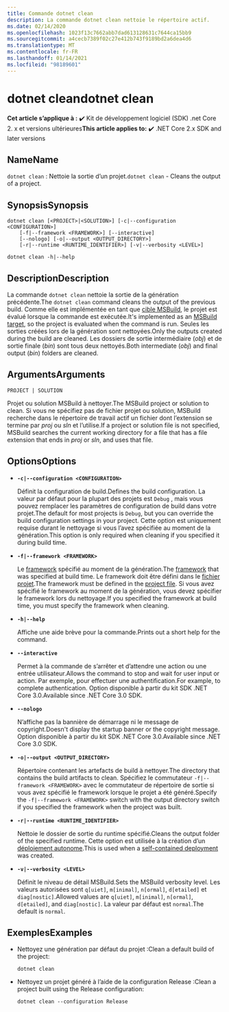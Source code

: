 ```yaml
---
title: Commande dotnet clean
description: La commande dotnet clean nettoie le répertoire actif.
ms.date: 02/14/2020
ms.openlocfilehash: 1023f13c7662abb7dad613128631c7644ca15bb9
ms.sourcegitcommit: a4cecb7389f02c27e412b743f9189bd2a6dea4d6
ms.translationtype: MT
ms.contentlocale: fr-FR
ms.lasthandoff: 01/14/2021
ms.locfileid: "98189601"
---
```

# <a name="dotnet-clean"></a><span data-ttu-id="6c277-103">dotnet clean</span><span class="sxs-lookup"><span data-stu-id="6c277-103">dotnet clean</span></span>

<span data-ttu-id="6c277-104">**Cet article s’applique à :** ✔️ Kit de développement logiciel (SDK) .net Core 2. x et versions ultérieures</span><span class="sxs-lookup"><span data-stu-id="6c277-104">**This article applies to:** ✔️ .NET Core 2.x SDK and later versions</span></span>

## <a name="name"></a><span data-ttu-id="6c277-105">Name</span><span class="sxs-lookup"><span data-stu-id="6c277-105">Name</span></span>

<span data-ttu-id="6c277-106">`dotnet clean` : Nettoie la sortie d’un projet.</span><span class="sxs-lookup"><span data-stu-id="6c277-106">`dotnet clean` - Cleans the output of a project.</span></span>

## <a name="synopsis"></a><span data-ttu-id="6c277-107">Synopsis</span><span class="sxs-lookup"><span data-stu-id="6c277-107">Synopsis</span></span>

```dotnetcli
dotnet clean [<PROJECT>|<SOLUTION>] [-c|--configuration <CONFIGURATION>]
    [-f|--framework <FRAMEWORK>] [--interactive]
    [--nologo] [-o|--output <OUTPUT_DIRECTORY>]
    [-r|--runtime <RUNTIME_IDENTIFIER>] [-v|--verbosity <LEVEL>]

dotnet clean -h|--help
```

## <a name="description"></a><span data-ttu-id="6c277-108">Description</span><span class="sxs-lookup"><span data-stu-id="6c277-108">Description</span></span>

<span data-ttu-id="6c277-109">La commande `dotnet clean` nettoie la sortie de la génération précédente.</span><span class="sxs-lookup"><span data-stu-id="6c277-109">The `dotnet clean` command cleans the output of the previous build.</span></span> <span data-ttu-id="6c277-110">Comme elle est implémentée en tant que [cible MSBuild](/visualstudio/msbuild/msbuild-targets), le projet est évalué lorsque la commande est exécutée.</span><span class="sxs-lookup"><span data-stu-id="6c277-110">It's implemented as an [MSBuild target](/visualstudio/msbuild/msbuild-targets), so the project is evaluated when the command is run.</span></span> <span data-ttu-id="6c277-111">Seules les sorties créées lors de la génération sont nettoyées.</span><span class="sxs-lookup"><span data-stu-id="6c277-111">Only the outputs created during the build are cleaned.</span></span> <span data-ttu-id="6c277-112">Les dossiers de sortie intermédiaire (*obj*) et de sortie finale (*bin*) sont tous deux nettoyés.</span><span class="sxs-lookup"><span data-stu-id="6c277-112">Both intermediate (*obj*) and final output (*bin*) folders are cleaned.</span></span>

## <a name="arguments"></a><span data-ttu-id="6c277-113">Arguments</span><span class="sxs-lookup"><span data-stu-id="6c277-113">Arguments</span></span>

`PROJECT | SOLUTION`

<span data-ttu-id="6c277-114">Projet ou solution MSBuild à nettoyer.</span><span class="sxs-lookup"><span data-stu-id="6c277-114">The MSBuild project or solution to clean.</span></span> <span data-ttu-id="6c277-115">Si vous ne spécifiez pas de fichier projet ou solution, MSBuild recherche dans le répertoire de travail actif un fichier dont l’extension se termine par *proj* ou *sln* et l’utilise.</span><span class="sxs-lookup"><span data-stu-id="6c277-115">If a project or solution file is not specified, MSBuild searches the current working directory for a file that has a file extension that ends in *proj* or *sln*, and uses that file.</span></span>

## <a name="options"></a><span data-ttu-id="6c277-116">Options</span><span class="sxs-lookup"><span data-stu-id="6c277-116">Options</span></span>

* **`-c|--configuration <CONFIGURATION>`**

  <span data-ttu-id="6c277-117">Définit la configuration de build.</span><span class="sxs-lookup"><span data-stu-id="6c277-117">Defines the build configuration.</span></span> <span data-ttu-id="6c277-118">La valeur par défaut pour la plupart des projets est `Debug` , mais vous pouvez remplacer les paramètres de configuration de build dans votre projet.</span><span class="sxs-lookup"><span data-stu-id="6c277-118">The default for most projects is `Debug`, but you can override the build configuration settings in your project.</span></span> <span data-ttu-id="6c277-119">Cette option est uniquement requise durant le nettoyage si vous l’avez spécifiée au moment de la génération.</span><span class="sxs-lookup"><span data-stu-id="6c277-119">This option is only required when cleaning if you specified it during build time.</span></span>

* **`-f|--framework <FRAMEWORK>`**

  <span data-ttu-id="6c277-120">Le [framework](../../standard/frameworks.md) spécifié au moment de la génération.</span><span class="sxs-lookup"><span data-stu-id="6c277-120">The [framework](../../standard/frameworks.md) that was specified at build time.</span></span> <span data-ttu-id="6c277-121">Le framework doit être défini dans le [fichier projet](../project-sdk/overview.md).</span><span class="sxs-lookup"><span data-stu-id="6c277-121">The framework must be defined in the [project file](../project-sdk/overview.md).</span></span> <span data-ttu-id="6c277-122">Si vous avez spécifié le framework au moment de la génération, vous devez spécifier le framework lors du nettoyage.</span><span class="sxs-lookup"><span data-stu-id="6c277-122">If you specified the framework at build time, you must specify the framework when cleaning.</span></span>

* **`-h|--help`**

  <span data-ttu-id="6c277-123">Affiche une aide brève pour la commande.</span><span class="sxs-lookup"><span data-stu-id="6c277-123">Prints out a short help for the command.</span></span>

* **`--interactive`**

  <span data-ttu-id="6c277-124">Permet à la commande de s’arrêter et d’attendre une action ou une entrée utilisateur.</span><span class="sxs-lookup"><span data-stu-id="6c277-124">Allows the command to stop and wait for user input or action.</span></span> <span data-ttu-id="6c277-125">Par exemple, pour effectuer une authentification.</span><span class="sxs-lookup"><span data-stu-id="6c277-125">For example, to complete authentication.</span></span> <span data-ttu-id="6c277-126">Option disponible à partir du kit SDK .NET Core 3.0.</span><span class="sxs-lookup"><span data-stu-id="6c277-126">Available since .NET Core 3.0 SDK.</span></span>

* **`--nologo`**

  <span data-ttu-id="6c277-127">N’affiche pas la bannière de démarrage ni le message de copyright.</span><span class="sxs-lookup"><span data-stu-id="6c277-127">Doesn't display the startup banner or the copyright message.</span></span> <span data-ttu-id="6c277-128">Option disponible à partir du kit SDK .NET Core 3.0.</span><span class="sxs-lookup"><span data-stu-id="6c277-128">Available since .NET Core 3.0 SDK.</span></span>

* **`-o|--output <OUTPUT_DIRECTORY>`**

  <span data-ttu-id="6c277-129">Répertoire contenant les artefacts de build à nettoyer.</span><span class="sxs-lookup"><span data-stu-id="6c277-129">The directory that contains the build artifacts to clean.</span></span> <span data-ttu-id="6c277-130">Spécifiez le commutateur `-f|--framework <FRAMEWORK>` avec le commutateur de répertoire de sortie si vous avez spécifié le framework lorsque le projet a été généré.</span><span class="sxs-lookup"><span data-stu-id="6c277-130">Specify the `-f|--framework <FRAMEWORK>` switch with the output directory switch if you specified the framework when the project was built.</span></span>

* **`-r|--runtime <RUNTIME_IDENTIFIER>`**

  <span data-ttu-id="6c277-131">Nettoie le dossier de sortie du runtime spécifié.</span><span class="sxs-lookup"><span data-stu-id="6c277-131">Cleans the output folder of the specified runtime.</span></span> <span data-ttu-id="6c277-132">Cette option est utilisée à la création d’un [déploiement autonome](../deploying/index.md#publish-self-contained).</span><span class="sxs-lookup"><span data-stu-id="6c277-132">This is used when a [self-contained deployment](../deploying/index.md#publish-self-contained) was created.</span></span>

* **`-v|--verbosity <LEVEL>`**

  <span data-ttu-id="6c277-133">Définit le niveau de détail MSBuild.</span><span class="sxs-lookup"><span data-stu-id="6c277-133">Sets the MSBuild verbosity level.</span></span> <span data-ttu-id="6c277-134">Les valeurs autorisées sont `q[uiet]`, `m[inimal]`, `n[ormal]`, `d[etailed]` et `diag[nostic]`.</span><span class="sxs-lookup"><span data-stu-id="6c277-134">Allowed values are `q[uiet]`, `m[inimal]`, `n[ormal]`, `d[etailed]`, and `diag[nostic]`.</span></span> <span data-ttu-id="6c277-135">La valeur par défaut est `normal`.</span><span class="sxs-lookup"><span data-stu-id="6c277-135">The default is `normal`.</span></span>

## <a name="examples"></a><span data-ttu-id="6c277-136">Exemples</span><span class="sxs-lookup"><span data-stu-id="6c277-136">Examples</span></span>

* <span data-ttu-id="6c277-137">Nettoyez une génération par défaut du projet :</span><span class="sxs-lookup"><span data-stu-id="6c277-137">Clean a default build of the project:</span></span>

  ```dotnetcli
  dotnet clean
  ```

* <span data-ttu-id="6c277-138">Nettoyez un projet généré à l’aide de la configuration Release :</span><span class="sxs-lookup"><span data-stu-id="6c277-138">Clean a project built using the Release configuration:</span></span>

  ```dotnetcli
  dotnet clean --configuration Release
  ```
